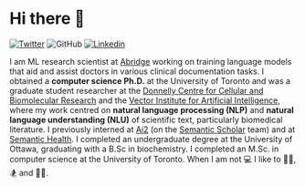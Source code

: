 # Hi there 👋

[![Twitter](https://img.shields.io/twitter/follow/johnmgiorgi?label=Follow)](https://twitter.com/intent/follow?screen_name=johnmgiorgi)
![GitHub](https://img.shields.io/github/followers/johngiorgi?label=Follow&style=social)
[![Linkedin](https://img.shields.io/badge/-johngiorgi-blue?style=flat-square&logo=Linkedin&logoColor=white&link=https://www.linkedin.com/in/john-giorgi/)](https://www.linkedin.com/in/john-giorgi/)

I am ML research scientist at [Abridge](https://www.abridge.com) working on training language models that aid and assist doctors in various clinical documentation tasks. I obtained a __computer science Ph.D.__ at the University of Toronto and was a graduate student researcher at the [Donnelly Centre for Cellular and Biomolecular Research](https://tdccbr.med.utoronto.ca/) and the [Vector Institute for Artificial Intelligence](https://vectorinstitute.ai/), where my work centred on __natural language processing (NLP)__ and __natural language understanding (NLU)__ of scientific text, particularly biomedical literature. I previously interned at [Ai2](https://ai2-web.apps.allenai.org/) (on the [Semantic Scholar](https://www.semanticscholar.org/about) team) and at [Semantic Health](https://www.semantichealth.ai/). I completed an undergraduate degree at the University of Ottawa, graduating with a B.Sc in biochemistry. I completed an M.Sc. in computer science at the University of Toronto. When I am not 💻 I like to 🚵‍♂️, 🏂 and 🏋️‍♂️.

<!--
**JohnGiorgi/johngiorgi** is a ✨ _special_ ✨ repository because its `README.md` (this file) appears on your GitHub profile.

Here are some ideas to get you started:

- 🔭 I’m currently working on ...
- 🌱 I’m currently learning ...
- 👯 I’m looking to collaborate on ...
- 🤔 I’m looking for help with ...
- 💬 Ask me about ...
- 📫 How to reach me: ...
- 😄 Pronouns: ...
- ⚡ Fun fact: ...
-->


